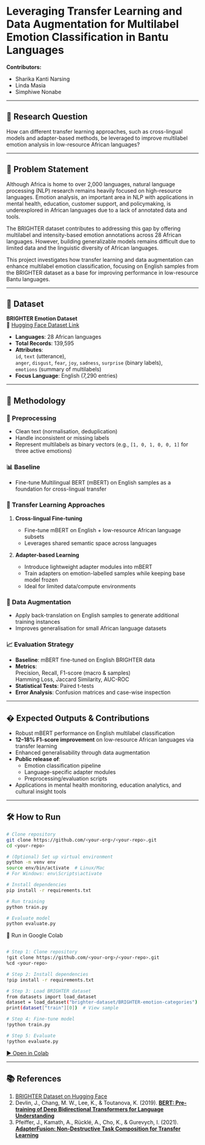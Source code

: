 # Leveraging Transfer Learning and Data Augmentation for Multilabel Emotion Classification in Bantu Languages

**Contributors:**  
- Sharika Kanti Narsing 
- Linda Masia  
- Simphiwe Nonabe 

---

## 📌 Research Question
How can different transfer learning approaches, such as cross-lingual models and adapter-based methods, be leveraged to improve multilabel emotion analysis in low-resource African languages?

---

## 🧠 Problem Statement
Although Africa is home to over 2,000 languages, natural language processing (NLP) research remains heavily focused on high-resource languages. Emotion analysis, an important area in NLP with applications in mental health, education, customer support, and policymaking, is underexplored in African languages due to a lack of annotated data and tools.  

The BRIGHTER dataset contributes to addressing this gap by offering multilabel and intensity-based emotion annotations across 28 African languages. However, building generalizable models remains difficult due to limited data and the linguistic diversity of African languages.  

This project investigates how transfer learning and data augmentation can enhance multilabel emotion classification, focusing on English samples from the BRIGHTER dataset as a base for improving performance in low-resource Bantu languages.

---

## 📂 Dataset
**BRIGHTER Emotion Dataset**  
📍 [Hugging Face Dataset Link](https://huggingface.co/datasets/brighter-dataset/BRIGHTER-emotion-categories)  

- **Languages**: 28 African languages  
- **Total Records**: 139,595  
- **Attributes**:  
  `id`, `text` (utterance),  
  `anger`, `disgust`, `fear`, `joy`, `sadness`, `surprise` (binary labels),  
  `emotions` (summary of multilabels)  
- **Focus Language**: English (7,290 entries)

---

## 🧪 Methodology
### 🔄 Preprocessing
- Clean text (normalisation, deduplication)  
- Handle inconsistent or missing labels  
- Represent multilabels as binary vectors (e.g., `[1, 0, 1, 0, 0, 1]` for three active emotions)  

### 📊 Baseline
- Fine-tune Multilingual BERT (mBERT) on English samples as a foundation for cross-lingual transfer  

### 🚀 Transfer Learning Approaches
1. **Cross-lingual Fine-tuning**  
   - Fine-tune mBERT on English + low-resource African language subsets  
   - Leverages shared semantic space across languages  

2. **Adapter-based Learning**  
   - Introduce lightweight adapter modules into mBERT  
   - Train adapters on emotion-labelled samples while keeping base model frozen  
   - Ideal for limited data/compute environments  

### 🔁 Data Augmentation
- Apply back-translation on English samples to generate additional training instances  
- Improves generalisation for small African language datasets  

### 📈 Evaluation Strategy
- **Baseline**: mBERT fine-tuned on English BRIGHTER data  
- **Metrics**:  
  Precision, Recall, F1-score (macro & samples)  
  Hamming Loss, Jaccard Similarity, AUC-ROC  
- **Statistical Tests**: Paired t-tests  
- **Error Analysis**: Confusion matrices and case-wise inspection  

---

## � Expected Outputs & Contributions
- Robust mBERT performance on English multilabel classification  
- **12–18% F1-score improvement** on low-resource African languages via transfer learning  
- Enhanced generalisability through data augmentation  
- **Public release of**:  
  - Emotion classification pipeline  
  - Language-specific adapter modules  
  - Preprocessing/evaluation scripts  
- Applications in mental health monitoring, education analytics, and cultural insight tools  

---

## 🛠️ How to Run
```bash
# Clone repository
git clone https://github.com/<your-org>/<your-repo>.git
cd <your-repo>

# (Optional) Set up virtual environment
python -m venv env
source env/bin/activate  # Linux/Mac
# For Windows: env\Scripts\activate

# Install dependencies
pip install -r requirements.txt

# Run training
python train.py

# Evaluate model
python evaluate.py
```
🧪 Run in Google Colab

```bash

# Step 1: Clone repository
!git clone https://github.com/<your-org>/<your-repo>.git
%cd <your-repo>

# Step 2: Install dependencies
!pip install -r requirements.txt

# Step 3: Load BRIGHTER dataset
from datasets import load_dataset
dataset = load_dataset("brighter-dataset/BRIGHTER-emotion-categories")
print(dataset["train"][0])  # View sample

# Step 4: Fine-tune model
!python train.py

# Step 5: Evaluate
!python evaluate.py

```
[▶️ Open in Colab](https://colab.research.google.com)

---

## 📚 References
1. [BRIGHTER Dataset on Hugging Face](https://huggingface.co/datasets/brighter-dataset/BRIGHTER-emotion-categories)  
2. Devlin, J., Chang, M. W., Lee, K., & Toutanova, K. (2019). [**BERT: Pre-training of Deep Bidirectional Transformers for Language Understanding**](https://arxiv.org/abs/1810.04805)  
3. Pfeiffer, J., Kamath, A., Rücklé, A., Cho, K., & Gurevych, I. (2021). [**AdapterFusion: Non-Destructive Task Composition for Transfer Learning**](https://arxiv.org/abs/2005.00247)
